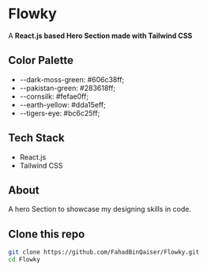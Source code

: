 # Flowky

A **React.js based Hero Section made with Tailwind CSS**

## Color Palette

- --dark-moss-green: #606c38ff;
- --pakistan-green: #283618ff;
- --cornsilk: #fefae0ff;
- --earth-yellow: #dda15eff;
- --tigers-eye: #bc6c25ff;

## Tech Stack

- React.js
- Tailwind CSS

## About

A hero Section to showcase my designing skills in code.

## Clone this repo

```bash
git clone https://github.com/FahadBinQaiser/Flowky.git
cd Flowky
```
